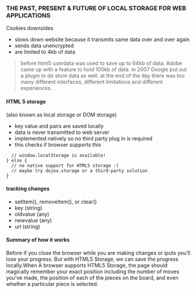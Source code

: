 ### THE PAST, PRESENT & FUTURE OF LOCAL STORAGE FOR WEB APPLICATIONS

Cookies downsides 
- slows down website because it transmits same data over and over again
- sends data unencrypted
- are limited to 4kb of data

> before html5 userdata was used to save up to 64kb of data. Adobe came up with a feature to hold 100kb of data.
> in 2007 Google put out a plugin to do store data as well. at the end of the day there was too many different interfaces, different limitations and different experiences.

#### HTML 5 storage
(also known as local storage or DOM storage)

- key value and pairs are saved locally
- data is never transmitted to web server
- implemented natively so no third party plug in is required
- this checks if browser supports this 
``` if (Modernizr.localstorage) {
  // window.localStorage is available!
} else {
  // no native support for HTML5 storage :(
  // maybe try dojox.storage or a third-party solution
}
```
#### tracking changes 
- setItem(), removeItem(), or clear() 
- key (string)
- oldvalue (any)
- newvalue (any)
- url (string) 

#### Summary of how it works
Before if you close the browser while you are making changes or iputs you’ll lose your progress. But with HTML5 Storage, we can save the progress locally.When A browser supports HTML5 Storage, the page should magically remember your exact position including the number of moves you’ve made, the position of each of the pieces on the board, and even whether a particular piece is selected.

